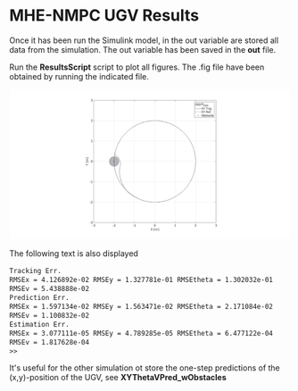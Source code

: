 # MHE-NMPC UGV Results 
Once it has been run the Simulink model, in the out variable are stored all data from the simulation.
The out variable has been saved in the **out** file.

Run the **ResultsScript** script to plot all figures. The .fig file have been obtained by running the indicated file.
<p align="center">
<img src="Figure_5.png">
</p>
The following text is also displayed

```shell
Tracking Err.
RMSEx = 4.126892e-02 RMSEy = 1.327781e-01 RMSEtheta = 1.302032e-01 RMSEv = 5.438888e-02
Prediction Err.
RMSEx = 1.597134e-02 RMSEy = 1.563471e-02 RMSEtheta = 2.171084e-02 RMSEv = 1.100832e-02
Estimation Err.
RMSEx = 3.077111e-05 RMSEy = 4.789285e-05 RMSEtheta = 6.477122e-04 RMSEv = 1.817628e-04
>>
```

It's useful for the other simulation ot store the one-step predictions of the (x,y)-position of the UGV, see **XYThetaVPred_wObstacles**
